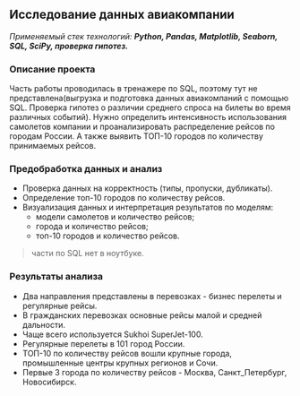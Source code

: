 ## Исследование данных авиакомпании
*Применяемый стек технологий:* ***Python, Pandas, Matplotlib, Seaborn, SQL, SciPy, проверка гипотез.***

### Описание проекта
Часть работы проводилась в тренажере по SQL, поэтому тут не представлена(выгрузка и подготовка данных авиакомпаний с помощью SQL. Проверка гипотез о различии среднего спроса на билеты во время различных событий).
Нужно определить интенсивность использования самолетов компании и проанализировать распределение рейсов по городам России. А также выявить ТОП-10 городов по количеству принимаемых рейсов.


### Предобработка данных и анализ
- Проверка данных на корректность (типы, пропуски, дубликаты). 
- Определение топ-10 городов по количеству рейсов.
- Визуализация данных и интерпретация результатов по моделям: 
	- модели самолетов и количество рейсов;
	- города и количество рейсов; 
	- топ-10 городов и количество рейсов.
> части по SQL нет в ноутбуке. 

### Результаты анализа
- Два направления представлены в перевозках - бизнес перелеты и регулярные рейсы. 
- В гражданских перевозках основные рейсы малой и средней дальности. 
- Чаще всего используется Sukhoi SuperJet-100.
- Регулярные перелеты в 101 город России.
- ТОП-10 по количеству рейсов вошли крупные города, промышленные центры крупных регионов и Сочи.
- Первые 3 города по количеству рейсов - Москва, Санкт_Петербург, Новосибирск.
